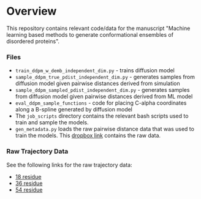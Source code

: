 Overview
==============================

This repository contains relevant code/data for the manuscript "Machine learning based methods to generate conformational ensembles of disordered proteins". 

### Files

* `train_ddpm_w_demb_independent_dim.py` - trains diffusion model
* `sample_ddpm_true_pdist_independent_dim.py` - generates samples from diffusion model given pairwise distances derived from simulation
* `sample_ddpm_sampled_pdist_independent_dim.py` - generates samples from diffusion model given pairwise distances derived from ML model
* `eval_ddpm_sample_functions` - code for placing C-alpha coordinates along a B-spline generated by diffusion model
* The `job_scripts` directory contains the relevant bash scripts used to train and sample the models.
* `gen_metadata.py` loads the raw pairwise distance data that was used to train the models. This [dropbox link](https://www.dropbox.com/scl/fo/bbi38ha2c78hfqv2f8c47/h?rlkey=t0ft8cgwams206l5lsyxusiq0&dl=0) contains the raw data. 



### Raw Trajectory Data 

See the following links for the raw trajectory data:

* [18 residue](https://zenodo.org/records/10035449)
* [36 residue](https://zenodo.org/records/10035457)
* [54 residue](https://zenodo.org/records/10035459)

